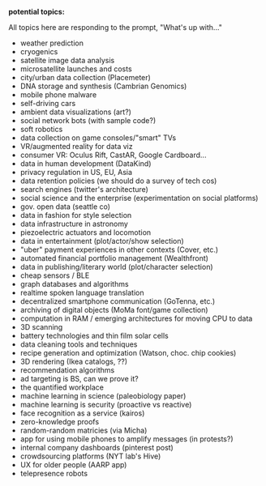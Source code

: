 __potential topics:__

All topics here are responding to the prompt, "What's up with..."

  * weather prediction
  * cryogenics
  * satellite image data analysis
  * microsatellite launches and costs
  * city/urban data collection (Placemeter)
  * DNA storage and synthesis (Cambrian Genomics)
  * mobile phone malware
  * self-driving cars
  * ambient data visualizations (art?)
  * social network bots (with sample code?)
  * soft robotics
  * data collection on game consoles/"smart" TVs
  * VR/augmented reality for data viz
  * consumer VR: Oculus Rift, CastAR, Google Cardboard...
  * data in human development (DataKind)
  * privacy regulation in US, EU, Asia
  * data retention policies (we should do a survey of tech cos)
  * search engines (twitter's architecture)
  * social science and the enterprise (experimentation on social platforms)
  * gov. open data (seattle co)
  * data in fashion for style selection
  * data infrastructure in astronomy
  * piezoelectric actuators and locomotion
  * data in entertainment (plot/actor/show selection)
  * "uber" payment experiences in other contexts (Cover, etc.)
  * automated financial portfolio management (Wealthfront)
  * data in publishing/literary world (plot/character selection)
  * cheap sensors / BLE
  * graph databases and algorithms
  * realtime spoken language translation
  * decentralized smartphone communication (GoTenna, etc.)
  * archiving of digital objects (MoMa font/game collection)
  * computation in RAM / emerging architectures for moving CPU to data
  * 3D scanning
  * battery technologies and thin film solar cells
  * data cleaning tools and techniques
  * recipe generation and optimization (Watson, choc. chip cookies)
  * 3D rendering (Ikea catalogs, ??)
  * recommendation algorithms
  * ad targeting is BS, can we prove it?
  * the quantified workplace
  * machine learning in science (paleobiology paper)
  * machine learning is security (proactive vs reactive)
  * face recognition as a service (kairos)
  * zero-knowledge proofs
  * random-random matricies (via Micha)
  * app for using mobile phones to amplify messages (in protests?)
  * internal company dashboards (pinterest post)
  * crowdsourcing platforms (NYT lab's Hive)
  * UX for older people (AARP app)
  * telepresence robots
